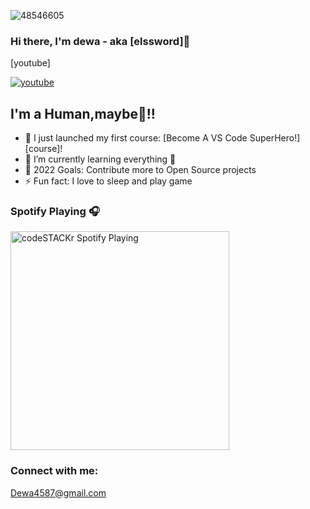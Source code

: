![48546605](https://user-images.githubusercontent.com/48546605/113478611-127ae480-94b4-11eb-9830-37637656259e.jpeg)


### Hi there, I'm dewa - aka [elssword]👋


[youtube] 

[![youtube](https://lh3.googleusercontent.com/-wOL9ZMCq8ik/AAAAAAAAAAI/AAAAAAAAAAA/AMZuucmj0Knzqqup682ZvGNvnGodAJFeEA/photo.jpg?sz=46)](https://youtube.com/channel/UCGE4mY4tJ0iyWJl-u2FEFkA)

## I'm a Human,maybe🤣!!

- 🔭 I just launched my first course: [Become A VS Code SuperHero!][course]!
- 🌱 I’m currently learning everything 🤣
- 🥅 2022 Goals: Contribute more to Open Source projects
- ⚡ Fun fact: I love to sleep and play game

### Spotify Playing 🎧

[<img src="https://now-playing-codestackr.vercel.app/api/spotify-playing" alt="codeSTACKr Spotify Playing" width="350" />](https://open.spotify.com/user/swyqyimdc12jajde4vpwd2x1b)

### Connect with me:
Dewa4587@gmail.com
